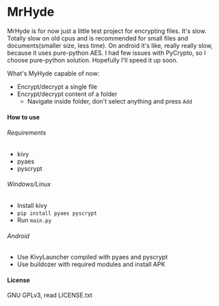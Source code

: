 # MrHyde
MrHyde is for now just a little test project for encrypting files. It's slow. Totally slow on old cpus and is recommended for small files and documents(smaller size, less time). On android it's like, really really slow, because it uses pure-python AES. I had few issues with PyCrypto, so I choose pure-python solution. Hopefully I'll speed it up soon.

What's MyHyde capable of now:
- Encrypt/decrypt a single file
- Encrypt/decrypt content of a folder
    - Navigate inside folder, don't select anything and press `Add`

#### How to use
###### Requirements
- kivy
- pyaes
- pyscrypt

###### Windows/Linux
- Install kivy
- `pip install pyaes pyscrypt`
- Run `main.py`

###### Android
- Use KivyLauncher compiled with pyaes and pyscrypt
- Use buildozer with required modules and install APK

#### License
GNU GPLv3, read LICENSE.txt